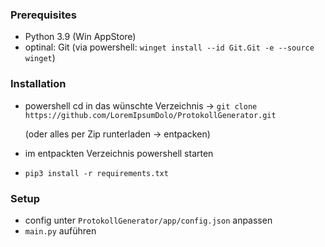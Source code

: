 ### Prerequisites

* Python 3.9 (Win AppStore)
* optinal: Git (via powershell:  `winget install --id Git.Git -e --source winget`)

### Installation

* powershell cd in das wünschte Verzeichnis -> `git clone https://github.com/LoremIpsumDolo/ProtokollGenerator.git`

    (oder alles per Zip runterladen -> entpacken)


* im entpackten Verzeichnis powershell starten 
* `pip3 install -r requirements.txt`


 ### Setup
 
 * config unter `ProtokollGenerator/app/config.json` anpassen
 * `main.py` auführen
